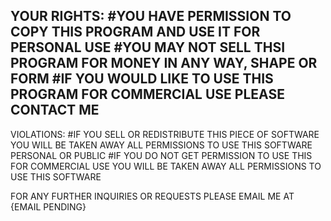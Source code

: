 YOUR RIGHTS:
#YOU HAVE PERMISSION TO COPY THIS PROGRAM AND USE IT FOR PERSONAL USE
#YOU MAY NOT SELL THSI PROGRAM FOR MONEY IN ANY WAY, SHAPE OR FORM
#IF YOU WOULD LIKE TO USE THIS PROGRAM FOR COMMERCIAL USE PLEASE CONTACT ME
-----------------------------------------------------------------------------
VIOLATIONS:
#IF YOU SELL OR REDISTRIBUTE THIS PIECE OF SOFTWARE YOU WILL BE TAKEN AWAY ALL PERMISSIONS TO USE THIS SOFTWARE PERSONAL OR PUBLIC
#IF YOU DO NOT GET PERMISSION TO USE THIS FOR COMMERCIAL USE YOU WILL BE TAKEN AWAY ALL PERMISSIONS TO USE THIS SOFTWARE




FOR ANY FURTHER INQUIRIES OR REQUESTS PLEASE EMAIL ME AT {EMAIL PENDING}
